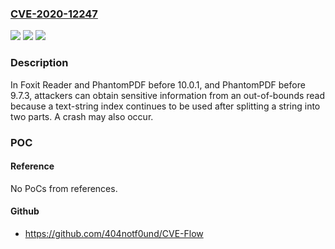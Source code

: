 ### [CVE-2020-12247](https://cve.mitre.org/cgi-bin/cvename.cgi?name=CVE-2020-12247)
![](https://img.shields.io/static/v1?label=Product&message=n%2Fa&color=blue)
![](https://img.shields.io/static/v1?label=Version&message=n%2Fa&color=blue)
![](https://img.shields.io/static/v1?label=Vulnerability&message=n%2Fa&color=brighgreen)

### Description

In Foxit Reader and PhantomPDF before 10.0.1, and PhantomPDF before 9.7.3, attackers can obtain sensitive information from an out-of-bounds read because a text-string index continues to be used after splitting a string into two parts. A crash may also occur.

### POC

#### Reference
No PoCs from references.

#### Github
- https://github.com/404notf0und/CVE-Flow

